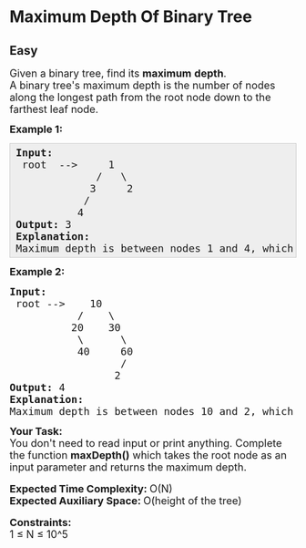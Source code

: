 # Maximum Depth Of Binary Tree
## Easy 
<div class="problems_problem_content__Xm_eO"><p><span style="font-size: 18px;">Given a binary tree, find its <strong>maximum</strong>&nbsp;<strong>depth</strong>.<br>A binary tree's maximum depth is the number of nodes along the longest path from the root node down to the farthest leaf node.</span></p>
<p><span style="font-size: 18px;"><strong>Example 1:</strong></span></p>
<pre style="background: #eeeeee; border: 1px solid #cccccc; padding: 5px 10px; --darkreader-inline-bgimage: initial; --darkreader-inline-bgcolor: #222426; --darkreader-inline-border-top: #3e4446; --darkreader-inline-border-right: #3e4446; --darkreader-inline-border-bottom: #3e4446; --darkreader-inline-border-left: #3e4446;"><span style="font-size: 18px;"><strong>Input:</strong><br>&nbsp;root&nbsp; --&gt;&nbsp; &nbsp; &nbsp;1<br>  &nbsp; &nbsp;  &nbsp; &nbsp; &nbsp; /&nbsp;&nbsp; \<br>  &nbsp; &nbsp; &nbsp; &nbsp;   3&nbsp; &nbsp;  2<br>  &nbsp; &nbsp; &nbsp; &nbsp;  /<br>  &nbsp; &nbsp; &nbsp; &nbsp; 4 &nbsp;&nbsp;&nbsp;&nbsp;&nbsp;&nbsp;&nbsp;&nbsp;&nbsp; </span><br><strong><span style="font-size: 18px;">Output:</span></strong><span style="font-size: 18px;"> 3<br><strong>Explanation:</strong><br>Maximum depth is between nodes 1 and 4, which is 3.</span></pre>
<p><span style="font-size: 18px;"><strong>Example 2:</strong></span></p>
<pre><span style="font-size: 18px;"><strong>Input:</strong>
 root --&gt;    10
           /    \
          20    30
           \      \  
           40     60
                  /
                 2 </span>
<strong><span style="font-size: 18px;">Output: </span></strong><span style="font-size: 18px;">4
<strong>Explanation:</strong>
Maximum depth is between nodes 10 and 2, which is 4
</span></pre>
<p><span style="font-size: 18px;"><strong>Your Task: &nbsp;</strong><br>You don't need to read input or print anything. Complete the function <strong>maxDepth()</strong> which takes the root node as an input parameter and returns the maximum depth.</span><br>&nbsp;<br><span style="font-size: 18px;"><strong>Expected Time Complexity: </strong>O(N)<br><strong>Expected Auxiliary Space: </strong>O(height of the tree)</span><br>&nbsp;<br><span style="font-size: 18px;"><strong>Constraints:</strong><br>1 ≤ N ≤ 10^5</span></p></div>